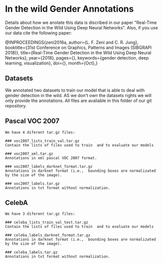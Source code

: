 # In the wild Gender Annotations

Details about how we anotate this data is discribed in our paper "Real-Time Gender Detection in the Wild Using Deep Neural Networks". Also, if you use our data cite the following paper:

@INPROCEEDINGS{zeni2018a,
	author={L. F. Zeni and C. R. Jung}, 
	booktitle={31st Conference on Graphics, Patterns and Images (SIBGRAPI 2018)}, 
	title={Real-Time Gender Detection in the Wild Using Deep Neural Networks}, 
	year={2018}, 
	pages={}, 
	keywords={gender detection, deep learning, visualization}, 
	doi={}, 
	month={Oct},}

## Datasets

We annotated two datasets to train our model that is able to deal with gender detection in the wild. AS we don't own the datasets rights we will only provide the annotations. All files are avaliable in this folder of our git repository.

## Pascal VOC 2007
	We have 4 diferent tar.gz files:

	### voc2007_lists_train_val.tar.gz
	Contain the lists of files used to train  and to evaluate our models

	### voc2007_xml.tar.gz
	Annotations in xml pascal VOC 2007 format.
	
	### voc2007_labels_darknet_format.tar.gz
	Annotations in darknet format (i.e.,  bounding boxes are normalizated by the size of the image).

	### voc2007_labels.tar.gz
	Annotations in txt format without normalization.

## CelebA
	We have 3 diferent tar.gz files:

	### celeba_lists_train_val_test.tar.gz
	Contain the lists of files used to train  and to evaluate our models
	
	### celeba_labels_darknet_format.tar.gz	
	Annotations in darknet format (i.e.,  bounding boxes are normalizated by the size of the image).

	### celeba_labels.tar.gz
	Annotations in txt format without normalization.
